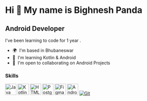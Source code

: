 Hi 👋 My name is Bighnesh Panda
===============================

Android Developer
-----------------

I've been learning to code for 1 year .

*   🌍  I'm based in Bhubaneswar
*   🧠  I'm learning Kotlin & Android
*   🤝  I'm open to collaborating on Android Projects
### Skills
<p align="left">
                                <a href="https://www.oracle.com/java/" target="_blank" rel="noreferrer"><img src="https://raw.githubusercontent.com/danielcranney/readme-generator/main/public/icons/skills/java-colored.svg" width="36" height="36" alt="Java" /></a>
                                <a href="https://kotlinlang.org/" target="_blank" rel="noreferrer"><img src="https://img.icons8.com/external-tal-revivo-color-tal-revivo/36/000000/external-kotlin-a-cross-platform-statically-typed-general-purpose-programming-language-with-type-inference-logo-color-tal-revivo.png" width="36" height="36" alt="Kotlin" /></a>
                                <a href="https://developer.mozilla.org/en-US/docs/Glossary/HTML5" target="_blank" rel="noreferrer"><img src="https://raw.githubusercontent.com/danielcranney/readme-generator/main/public/icons/skills/html5-colored.svg" width="36" height="36" alt="HTML5" /></a>
<!--                                 <a href="https://www.w3.org/TR/CSS/#css" target="_blank" rel="noreferrer"><img src="https://raw.githubusercontent.com/danielcranney/readme-generator/main/public/icons/skills/css3-colored.svg" width="36" height="36" alt="CSS3" /></a> -->
                                <a href="https://www.postgresql.org/" target="_blank" rel="noreferrer"><img src="https://raw.githubusercontent.com/danielcranney/readme-generator/main/public/icons/skills/postgresql-colored.svg" width="36" height="36" alt="PostgreSQL" /></a>
<!--                                 <a href="https://firebase.google.com/" target="_blank" rel="noreferrer"><img src="https://raw.githubusercontent.com/danielcranney/readme-generator/main/public/icons/skills/firebase-colored.svg" width="36" height="36" alt="Firebase" /></a> -->
                                <a href="https://www.figma.com/" target="_blank" rel="noreferrer"><img src="https://raw.githubusercontent.com/danielcranney/readme-generator/main/public/icons/skills/figma-colored.svg" width="36" height="36" alt="Figma" /></a>
                                <a href="https://developer.android.com/studio" target="_blank" rel="noreferrer"><img src="https://img.icons8.com/color/36/000000/android-studio--v1.png" width="36" height="36" alt="Android studio" /></a>
                                   <a href="https://developer.android.com/studio" target="_blank" rel="noreferrer"><img src="https://img.icons8.com/color/36/undefined/git.png" alt="Git" /></a>
                                 <!-- <a target="_blank" href="https://icons8.com/icon/EgOU93v1DHjU/android-studio">Android Studio icon by Icons8</a> --->
                                 </p>
                    
<!---
bighnesh86/bighnesh86 is a ✨ special ✨ repository because its `README.md` (this file) appears on your GitHub profile.
You can click the Preview link to take a look at your changes.
--->
